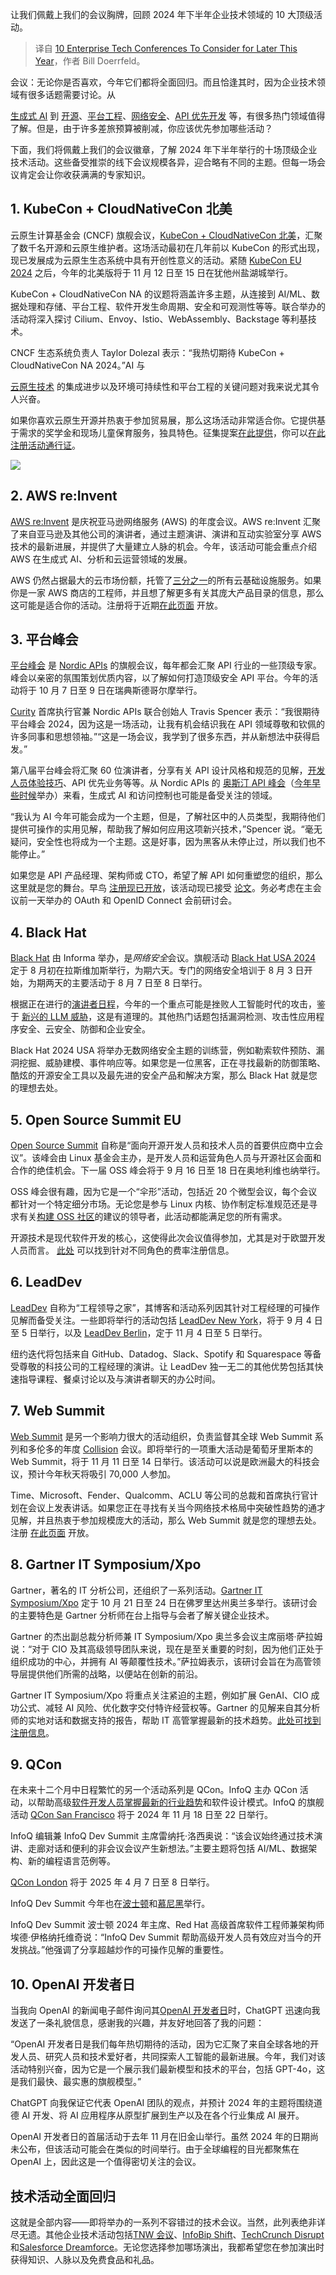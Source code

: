
<!--
title: 10个必须关注的企业技术会议
cover: https://cdn.thenewstack.io/media/2024/06/96d911a5-conference.jpg
-->

让我们佩戴上我们的会议胸牌，回顾 2024 年下半年企业技术领域的 10 大顶级活动。

> 译自 [10 Enterprise Tech Conferences To Consider for Later This Year](https://thenewstack.io/10-enterprise-tech-conferences-to-consider-for-later-this-year/)，作者 Bill Doerrfeld。

会议：无论你是否喜欢，今年它们都将全面回归。而且恰逢其时，因为企业技术领域有很多话题需要讨论。从

[生成式 AI](https://thenewstack.io/ai/) 到 [开源](https://thenewstack.io/open-source-is-at-a-crossroads/)、[平台工程](https://thenewstack.io/devops-burnout-try-platform-engineering/)、[网络安全](https://thenewstack.io/three-vital-aspects-of-financial-grade-security/)、[API 优先开发](https://thenewstack.io/what-is-api-sprawl-and-why-is-it-important/) 等，有很多热门领域值得了解。但是，由于许多差旅预算被削减，你应该优先参加哪些活动？

下面，我们将佩戴上我们的会议徽章，了解 2024 年下半年举行的十场顶级企业技术活动。这些备受推崇的线下会议规模各异，迎合略有不同的主题。但每一场会议肯定会让你收获满满的专家知识。

## 1. KubeCon + CloudNativeCon 北美

云原生计算基金会 (CNCF) 旗舰会议，[KubeCon + CloudNativeCon 北美](https://events.linuxfoundation.org/kubecon-cloudnativecon-north-america/)，汇聚了数千名开源和云原生维护者。这场活动最初在几年前以 KubeCon 的形式出现，现已发展成为云原生生态系统中具有开创性意义的活动。紧随 [KubeCon EU 2024](https://cloudnativenow.com/features/10-hot-takes-ahead-of-kubecon-eu-2024/) 之后，今年的北美版将于 11 月 12 日至 15 日在犹他州盐湖城举行。

KubeCon + CloudNativeCon NA 的议题将涵盖许多主题，从连接到 AI/ML、数据处理和存储、平台工程、软件开发生命周期、安全和可观测性等等。联合举办的活动将深入探讨 Cilium、Envoy、Istio、WebAssembly、Backstage 等利基技术。

CNCF 生态系统负责人 Taylor Dolezal 表示：“我热切期待 KubeCon + CloudNativeCon NA 2024。”AI 与

[云原生技术](https://thenewstack.io/cloud-native/) 的集成进步以及环境可持续性和平台工程的关键问题对我来说尤其令人兴奋。

如果你喜欢云原生开源并热衷于参加贸易展，那么这场活动非常适合你。它提供基于需求的奖学金和现场儿童保育服务，独具特色。征集提案[在此提供](https://sessionize.com/kubecon-cloudnativecon-north-america-2024/)，你可以[在此注册活动通行证](https://events.linuxfoundation.org/kubecon-cloudnativecon-north-america/register/)。

![](https://cdn.thenewstack.io/media/2024/06/78d13321-screenshot-2024-06-03-at-11.24.33%E2%80%AFam-1024x310.png)

## 2. AWS re:Invent

[AWS re:Invent](https://reinvent.awsevents.com/) 是庆祝亚马逊网络服务 (AWS) 的年度会议。AWS re:Invent 汇聚了来自亚马逊及其他公司的演讲者，通过主题演讲、演讲和互动实验室分享 AWS 技术的最新进展，并提供了大量建立人脉的机会。今年，该活动可能会重点介绍 AWS 在生成式 AI、分析和云运营领域的发展。

AWS 仍然占据最大的云市场份额，托管了[三分之一](https://aag-it.com/the-latest-cloud-computing-statistics/)的所有云基础设施服务。如果你是一家 AWS 商店的工程师，并且想了解更多有关其庞大产品目录的信息，那么这可能是适合你的活动。注册将于近期[在此页面](https://reinvent.awsevents.com/) 开放。

## 3. 平台峰会

[平台峰会](https://nordicapis.com/events/platform-summit-2024/) 是 [Nordic APIs](https://nordicapis.com/) 的旗舰会议，每年都会汇聚 API 行业的一些顶级专家。峰会以亲密的氛围策划优质内容，以了解如何打造顶级安全 API 平台。今年的活动将于 10 月 7 日至 9 日在瑞典斯德哥尔摩举行。

[Curity](https://curity.io/) 首席执行官兼 Nordic APIs 联合创始人 Travis Spencer 表示：“我很期待平台峰会 2024，因为这是一场活动，让我有机会结识我在 API 领域尊敬和钦佩的许多同事和思想领袖。”“这是一场会议，我学到了很多东西，并从新想法中获得启发。”

第八届平台峰会将汇聚 60 位演讲者，分享有关 API 设计风格和规范的见解，[开发人员体验技巧](https://thenewstack.io/developer-tips-in-ai-prompt-engineering/)、API 优先业务等等。从 Nordic APIs 的 [奥斯汀 API 峰会](https://nordicapis.com/6-key-takeaways-from-austin-api-summit-2024/)（[今年早些时候](https://nordicapis.com/events/austin-api-summit-2024/)举办）来看，生成式 AI 和访问控制也可能是备受关注的领域。

“我认为 AI 今年可能会成为一个主题，但是，了解社区中的人员类型，我期待他们提供可操作的实用见解，帮助我了解如何应用这项新兴技术，”Spencer 说。“毫无疑问，安全性也将成为一个主题。这是好事，因为黑客从未停止过，所以我们也不能停止。”

如果您是 API 产品经理、架构师或 CTO，希望了解 API 如何重塑您的组织，那么这里就是您的舞台。早鸟
[注册现已开放](https://nordicapis.com/events/platform-summit-2024/)，该活动现已接受 [论文](https://nordicapis.com/call-speakers/)。务必考虑在主会议前一天举办的 OAuth 和 OpenID Connect 会前研讨会。

## 4. Black Hat

[Black Hat](https://www.blackhat.com/) 由 Informa 举办，是*网络安全*会议。旗舰活动 [Black Hat USA 2024](https://www.blackhat.com/us-24/) 定于 8 月初在拉斯维加斯举行，为期六天。专门的网络安全培训于 8 月 3 日开始，为期两天的主要活动于 8 月 7 日至 8 日举行。

根据正在进行的[演讲者日程](https://www.blackhat.com/us-24/briefings/schedule/)，今年的一个重点可能是挫败人工智能时代的攻击，鉴于 [新兴的 LLM 威胁](https://securityboulevard.com/2023/07/understanding-the-owasp-top-10-for-llms/)，这是有道理的。其他热门话题包括漏洞检测、攻击性应用程序安全、云安全、防御和企业安全。

Black Hat 2024 USA 将举办无数网络安全主题的训练营，例如勒索软件预防、漏洞挖掘、威胁建模、事件响应等。如果您是一位黑客，正在寻找最新的防御策略、酷炫的开源安全工具以及最先进的安全产品和解决方案，那么 Black Hat 就是您的理想去处。

## 5. Open Source Summit EU

[Open Source Summit](https://events.linuxfoundation.org/open-source-summit-europe/) 自称是“面向开源开发人员和技术人员的首要供应商中立会议”。该峰会由 Linux 基金会主办，是开发人员和运营角色人员与开源社区会面和合作的绝佳机会。下一届 OSS 峰会将于 9 月 16 日至 18 日在奥地利维也纳举行。

OSS 峰会很有趣，因为它是一个“伞形”活动，包括近 20 个微型会议，每个会议都针对一个特定细分市场。无论您是参与 Linux 内核、协作制定标准规范还是寻求有关[构建 OSS 社区](https://thenewstack.io/how-to-build-an-open-source-community/)的建议的领导者，此活动都能满足您的所有需求。

开源技术是现代软件开发的核心，这使得此次会议值得参加，尤其是对于欧盟开发人员而言。
[此处](https://events.linuxfoundation.org/open-source-summit-europe/register/) 可以找到针对不同角色的费率注册信息。

## 6. LeadDev

[LeadDev](https://leaddev.com/) 自称为“工程领导之家”，其博客和活动系列因其针对工程经理的可操作见解而备受关注。一些即将举行的活动包括 [LeadDev New York](https://leaddev.com/leaddev-new-york)，将于 9 月 4 日至 5 日举行，以及 [LeadDev Berlin](https://leaddev.com/leaddev-berlin)，定于 11 月 4 日至 5 日举行。

纽约迭代将包括来自 GitHub、Datadog、Slack、Spotify 和 Squarespace 等备受尊敬的科技公司的工程经理的演讲。让 LeadDev 独一无二的其他优势包括其快速指导课程、餐桌讨论以及与演讲者聊天的办公时间。

## 7. Web Summit

[Web Summit](https://websummit.com/) 是另一个影响力很大的活动组织，负责监督其全球 Web Summit 系列和多伦多的年度 [Collision](https://collisionconf.com/) 会议。即将举行的一项重大活动是葡萄牙里斯本的 Web Summit，将于 11 月 11 日至 14 日举行。该活动可以说是欧洲最大的科技会议，预计今年秋天将吸引 70,000 人参加。

Time、Microsoft、Fender、Qualcomm、ACLU 等公司的总裁和首席执行官计划在会议上发表讲话。如果您正在寻找有关当今网络技术格局中突破性趋势的通才见解，并且热衷于参加规模庞大的活动，那么 Web Summit 就是您的理想去处。注册
[在此页面](https://websummit.com/tickets/attendees) 开放。

## 8. Gartner IT Symposium/Xpo

Gartner，著名的 IT 分析公司，还组织了一系列活动。[Gartner IT Symposium/Xpo](https://www.gartner.com/en/conferences/na/symposium-us) 定于 10 月 21 日至 24 日在佛罗里达州奥兰多举行。该研讨会的主要特色是 Gartner 分析师在台上指导与会者了解关键企业技术。

Gartner 的杰出副总裁分析师兼 IT Symposium/Xpo 奥兰多会议主席丽塔·萨拉姆说：“对于 CIO 及其高级领导团队来说，现在是至关重要的时刻，因为他们正处于组织成功的中心，并拥有 AI 等颠覆性技术。”萨拉姆表示，该研讨会旨在为高管领导层提供他们所需的战略，以便站在创新的前沿。

Gartner IT Symposium/Xpo 将重点关注紧迫的主题，例如扩展 GenAI、CIO 成功公式、减轻 AI 风险、优化数字交付特许经营权等。Gartner 的见解来自其分析师的实地对话和数据支持的报告，帮助 IT 高管掌握最新的技术趋势。[此处可找到注册信息](https://www.gartner.com/en/conferences/na/symposium-us/register)。

## 9. QCon

在未来十二个月中日程繁忙的另一个活动系列是 QCon。InfoQ 主办 QCon 活动，以帮助高级[软件开发人员掌握最新的行业趋势](https://thenewstack.io/tips-for-developers-moving-sectors-in-the-software-industry/)和软件设计模式。InfoQ 的旗舰活动 [QCon San Francisco](https://qconsf.com/) 将于 2024 年 11 月 18 日至 22 日举行。

InfoQ 编辑兼 InfoQ Dev Summit 主席雷纳托·洛西奥说：“该会议始终通过技术演讲、走廊对话和便利的非会议会议产生新想法。”主要主题将包括 AI/ML、数据架构、新的编程语言范例等。

[QCon London](https://qconlondon.com/) 将于 2025 年 4 月 7 日至 8 日举行。

InfoQ Dev Summit 今年也在[波士顿](https://devsummit.infoq.com/conference/boston2024)和[慕尼黑](https://devsummit.infoq.com/conference/munich2024)举行。

InfoQ Dev Summit 波士顿 2024 年主席、Red Hat 高级首席软件工程师兼架构师埃德·伊格纳托维奇说：“InfoQ Dev Summit 帮助高级开发人员有效应对当今的开发挑战。”他强调了分享超越炒作的可操作见解的重要性。

## 10. OpenAI 开发者日

当我向 OpenAI 的新闻电子邮件询问其[OpenAI 开发者日](https://devday.openai.com/)时，ChatGPT 迅速向我发送了一条礼貌信息，感谢我的兴趣，并友好地回答了我的问题：

“OpenAI 开发者日是我们每年热切期待的活动，因为它汇聚了来自全球各地的开发人员、研究人员和技术爱好者，共同探索人工智能的最新进展。今年，我们对该活动特别兴奋，因为它是一个展示我们最新模型和技术的平台，包括 GPT-4o，这是我们最快、最实惠的旗舰模型。”

ChatGPT 向我保证它代表 OpenAI 团队的观点，并预计 2024 年的主题将围绕道德 AI 开发、将 AI 应用程序从原型扩展到生产以及在各个行业集成 AI 展开。

OpenAI 开发者日的首届活动于去年 11 月在旧金山举行。虽然 2024 年的日期尚未公布，但该活动可能会在类似的时间举行。由于全球编程的目光都聚焦在 OpenAI 上，因此这是一个值得密切关注的会议。

## 技术活动全面回归

这就是全部内容——即将举办的一系列不容错过的技术会议。当然，此列表绝非详尽无遗。其他企业技术活动包括[TNW 会议](https://thenextweb.com/conference)、[InfoBip Shift](https://shift.infobip.com/)、[TechCrunch Disrupt](https://techcrunch.com/events/tc-disrupt-2024/)和[Salesforce Dreamforce](https://www.salesforce.com/dreamforce/)。无论您选择参加哪场演出，我都希望您在参加演出时获得知识、人脉以及免费食品和礼品。
